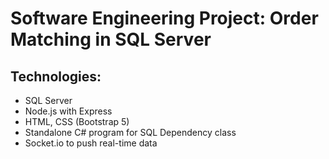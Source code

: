 # Software Engineering Project: Order Matching in SQL Server

## Technologies:
- SQL Server
- Node.js with Express
- HTML, CSS (Bootstrap 5)
- Standalone C# program for SQL Dependency class
- Socket.io to push real-time data

